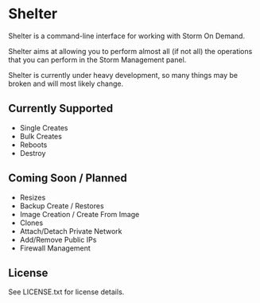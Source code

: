 Shelter
====================

Shelter is a command-line interface for working with Storm On Demand.

Shelter aims at allowing you to perform almost all (if not all) the operations that you can perform in the Storm Management panel.

Shelter is currently under heavy development, so many things may be broken and will most likely change.

Currently Supported
--------------------
- Single Creates
- Bulk Creates
- Reboots
- Destroy

Coming Soon / Planned
--------------------
- Resizes
- Backup Create / Restores
- Image Creation / Create From Image
- Clones
- Attach/Detach Private Network
- Add/Remove Public IPs
- Firewall Management


License
--------------------
See LICENSE.txt for license details.